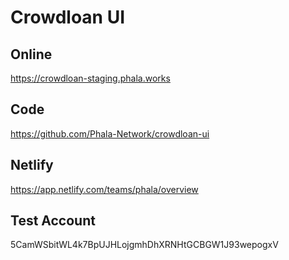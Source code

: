 # Crowdloan UI

## Online

https://crowdloan-staging.phala.works

## Code

https://github.com/Phala-Network/crowdloan-ui

## Netlify

https://app.netlify.com/teams/phala/overview

## Test Account

5CamWSbitWL4k7BpUJHLojgmhDhXRNHtGCBGW1J93wepogxV
